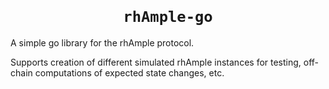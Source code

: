 <h1 align=center><code>
rhAmple-go
</code></h1>

A simple go library for the rhAmple protocol.

Supports creation of different simulated rhAmple instances for testing,
off-chain computations of expected state changes, etc.
